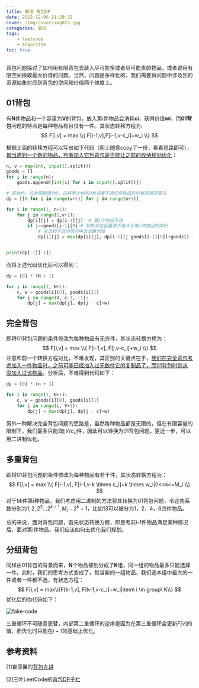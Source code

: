 ```yaml
---
title: 算法 背包DP
date: 2022-12-06 21:29:32
cover: /img/cover/img023.jpg
categories: 算法
tags: 
    - leetcode 
    - algorithm
toc: true
---
```


背包问题探讨了如何用有限背包去装入尽可能多或者尽可能贵的物品，或者说用有限空间换取最大价值的问题。当然，问题是多样化的，我们需要将问题中涉及到的资源抽象对应到背包的空间和价值两个维度上。
<!--more-->

## 01背包

有**N**件物品和一个容量为**V**的背包，放入第i件物品会消耗**ci**，获得价值**wi**，而**01背包**问题的特点是每种物品有且仅有一件。其状态转移方程为:
$$
F[i,v] = max \\{ F[i-1,v],F[i-1,v-c_i]+w_i \\}
$$

根据上面的转移方程可以写出如下代码（网上随意copy了一份，看看思路即可），<u>每当遇到一个新的物品，判断加入它到背包是否能让之前的收纳规划优化</u>：

```python
n, v = map(int, input().split())
goods = []
for i in range(n):
    goods.append([int(i) for i in input().split()])

# 初始化，先全部赋值为0，这样至少体积为0或者不选任何物品的时候是满足要求  
dp = [[0 for i in range(v+1)] for j in range(n+1)]

for i in range(1, n+1):
    for j in range(1,v+1):
        dp[i][j] = dp[i-1][j]  # 第i个物品不选
        if j>=goods[i-1][0]:# 判断背包容量是不是大于第i件物品的体积
            # 在选和不选的情况中选出最大值
            dp[i][j] = max(dp[i][j], dp[i-1][j-goods[i-1][0]]+goods[i-1][1])


print(dp[-1][-1])

```

而将上述代码优化后可以得到：

```python
dp = [0] * (N + 1)

for i in range(1, N+1):
    c, w = goods[i][0], goods[i][1]
    for j in range(V, c-1, -1):
        dp[j] = max(dp[j], dp[j - c]+w)
```

## 完全背包

即将01背包问题的条件修改为每种物品有无穷件，其状态转换方程为：
$$
F[i,v] = max \\{ F[i-1,v], F[i,v-c_i]+w_i \\}
$$
注意和前一个转换方程对比，不难发现，其区别的关键点在于，<u>我们在完全背包考虑加入一件物品时，之前可能已经加入过无数件它的复制品了，而01背包时则从没加入过该物品</u>。分析后，不难得到代码如下：

```python
dp = [0] * (n + 1)

for i in range(1, N+1):
    c, w = goods[i][0], goods[i][1]
    for j in range(c, V+1):
        dp[j] = max(dp[j], dp[j - c]+w)
```

另外一种解决完全背包问题的思路是，虽然每种物品都是无限的，但在有限容量的限制下，我们最多只能取$\lfloor V/c_i \rfloor$件，因此可以转换为01背包问题。更近一步，可以用二进制优化。

## 多重背包

即将01背包问题的条件修改为每种物品有若干件，其状态转换方程为：
$$
F[i,v] = max \\{ F[i-1,v], F[i-1,v-k \times c_i]+k \times w_i|0<=k<=M_i \\}
$$
对于Mi件第i种物品，我们考虑用二进制的方法将其转换为01背包问题，令这些系数分别为$1,2,2^2 ...2^{k-1},M_i−2^k+1$，比如13可以被分为$1，2，4，6$四件物品。



总的来说，面对背包问题，首先状态转换方程，即思考前i-1件物品满足某种情况后，面对第i件物品，我们应该如何去优化我们规划。

## 分组背包

同样由01背包的背景而来，**N**个物品被划分成了**K**组，同一组的物品最多只能选择一件。此时，我们的思考方式变成了，每当新的一组物品，我们选本组中最大的一件或者一件都不选，有状态方程：
$$
F[i,v] = max\\{F[k-1,v], F[k-1,v-c_i]+w_i|item\ i \in group\ K\\}
$$
优化后的伪代码如下：

![fake-code](fake-code.png)

三重循环不可随意更替，内部第二重循环的逆序是因为在第三重循环会更新$F[v]$的值，而优化时只能在$i-1$的基础上优化。




## 参考资料

[1]崔添翼的[背包九讲](https://github.com/tianyicui/pack/blob/master/V2.pdf)

[2]三叶LeetCode的[背包DP子栏](https://github.com/SharingSource/LogicStack-LeetCode/wiki/背包-DP)
